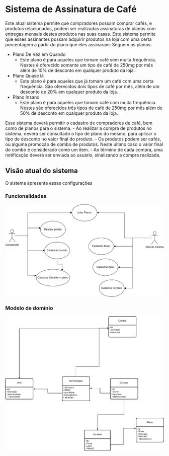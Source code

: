 # Sistema de Assinatura de Café

Este atual sistema permite que compradores possam comprar cafés, e produtos relacionados,
podem ser realizadas assinaturas de planos com entregas mensais destes produtos nas suas casas.
Este sistema permite que esses assinantes possam adquirir produtos na loja com uma certa porcentagem
a partir do plano que eles assinaram:
Seguem os planos:
   - Plano De Vez em Quando
     - Este plano é para aqueles que tomam café sem muita frequência. Nestes é oferecido somente um tipo
        de café de 250mg por mês além de 10% de desconto em qualquer produto da loja.
   - Plano Quase lá
     - Este plano é para aqueles que já tomam um café com uma certa frequência. São oferecidos dois tipos
        de café por mês, alêm de um desconto de 20% em qualquer produto da loja.
   - Plano Insano
     - Este plano é para aqueles que tomam café com muita frequência. Nestes são oferecidos três tipos
       de café de 250mg por mês além de 50% de desconto em qualquer produto da loja.
     
Esse sistema deverá permitir o cadastro de compradores de café, bem como de planos para o sistema.
     - Ao realizar a compra de produtos no sistema, deverá ser consultado o tipo de plano do mesmo, para
     aplicar o tipo de desconto no valor final do produto.
     - Os produtos podem ser cafés, ou alguma promoção de combo de produtos. Neste último caso o valor
     final do combo é considerado como um item.
     - Ao término de cada compra, uma notificação deverá ser enviada ao usuário, sinalizando a compra
     realizada.


## Visão atual do sistema
O sistema apresenta essas configurações
### Funcionalidades

![CasodeUso](imagens/CafeService-usecase.png)

### Modelo de domínio

![DER](imagens/CafeService-DER.png)
